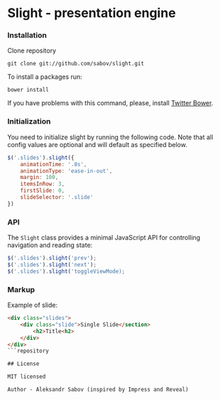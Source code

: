 Slight - presentation engine
==================

### Installation

Clone repository

    git clone git://github.com/sabov/slight.git

To install a packages run:

    bower install

If you have problems with this command, please, install [Twitter Bower](http://twitter.github.com/bower/).

### Initialization

You need to initialize slight by running the following
code. Note that all config values are optional and will default as specified
below.

```javascript
$('.slides').slight({
    animationTime: '.8s',
    animationType: 'ease-in-out',
    margin: 100,
    itemsInRow: 3,
    firstSlide: 0,
    slideSelector: '.slide'
})
```

### API

The ``Slight`` class provides a minimal JavaScript API for controlling
navigation and reading state:

```javascript
$('.slides').slight('prev');
$('.slides').slight('next');
$('.slides').slight('toggleViewMode);
```
### Markup

Example of slide:

```html
<div class="slides">
    <div class="slide">Single Slide</section>
        <h2>Title<h2>
    </div>
</div>
```repository

## License

MIT licensed

Author - Aleksandr Sabov (inspired by Impress and Reveal)

